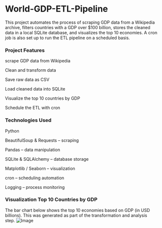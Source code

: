 # World-GDP-ETL-Pipeline
This project automates the process of scraping GDP data from a Wikipedia archive, filters countries with a GDP over $100 billion, stores the cleaned data in a local SQLite database, and visualizes the top 10 economies. A cron job is also set up to run the ETL pipeline on a scheduled basis.

### Project Features
scrape GDP data from Wikipedia

Clean and transform data

Save raw data as CSV

Load cleaned data into SQLite

Visualize the top 10 countries by GDP

Schedule the ETL with cron

### Technologies Used
Python

BeautifulSoup & Requests – scraping

Pandas – data manipulation

SQLite & SQLAlchemy – database storage

Matplotlib / Seaborn – visualization

cron – scheduling automation

Logging – process monitoring

### Visualization Top 10 Countries by GDP
The bar chart below shows the top 10 economies based on GDP (in USD billions).
This was generated as part of the transformation and analysis step.
![Image](https://github.com/user-attachments/assets/a27020fe-8351-4907-9655-d9f8902411f5)
